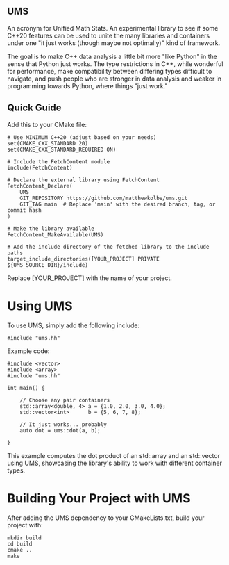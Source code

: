 ## UMS

An acronym for Unified Math Stats. An experimental library to see if some C++20 features can be used to unite the many libraries and containers under one "it just works (though maybe not optimally)" kind of framework.

The goal is to make C++ data analysis a little bit more "like Python" in the sense that Python just works. The type restrictions in C++, while wonderful for performance, make compatibility between differing types difficult to navigate, and push people who are stronger in data analysis and weaker in programming towards Python, where things "just work."

## Quick Guide

Add this to your CMake file:

```
# Use MINIMUM C++20 (adjust based on your needs)
set(CMAKE_CXX_STANDARD 20)
set(CMAKE_CXX_STANDARD_REQUIRED ON)

# Include the FetchContent module
include(FetchContent)

# Declare the external library using FetchContent
FetchContent_Declare(
    UMS
    GIT_REPOSITORY https://github.com/matthewkolbe/ums.git
    GIT_TAG main  # Replace 'main' with the desired branch, tag, or commit hash
)

# Make the library available
FetchContent_MakeAvailable(UMS)

# Add the include directory of the fetched library to the include paths
target_include_directories([YOUR_PROJECT] PRIVATE ${UMS_SOURCE_DIR}/include)
```

Replace [YOUR_PROJECT] with the name of your project.

# Using UMS

To use UMS, simply add the following include:

```
#include "ums.hh"
```

Example code:

```
#include <vector>
#include <array>
#include "ums.hh"

int main() {

    // Choose any pair containers
    std::array<double, 4> a = {1.0, 2.0, 3.0, 4.0};
    std::vector<int>      b = {5, 6, 7, 8};

    // It just works... probably
    auto dot = ums::dot(a, b);

}
```

This example computes the dot product of an std::array and an std::vector using UMS, showcasing the library's ability to work with different container types.

# Building Your Project with UMS

After adding the UMS dependency to your CMakeLists.txt, build your project with:

```
mkdir build
cd build
cmake ..
make
```
